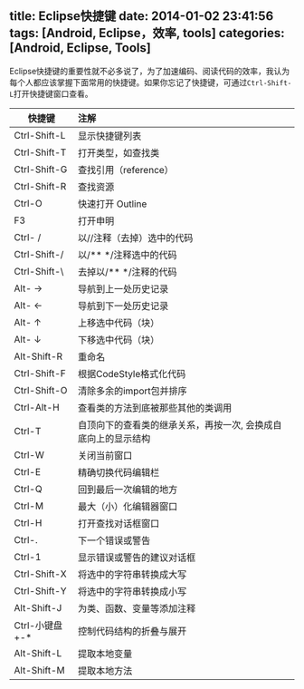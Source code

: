 title: Eclipse快捷键
date: 2014-01-02 23:41:56
tags: [Android, Eclipse，效率, tools]
categories: [Android, Eclipse, Tools]
---

Eclipse快捷键的重要性就不必多说了，为了加速编码、阅读代码的效率，我认为每个人都应该掌握下面常用的快捷键。如果你忘记了快捷键，可通过`Ctrl-Shift-L`打开快捷键窗口查看。
<!--more-->

| 快捷键      | 注解                 |
| --------    | :-----               | 
|Ctrl-Shift-L | 显示快捷键列表       |
|Ctrl-Shift-T | 打开类型，如查找类   |
|Ctrl-Shift-G | 查找引用（reference）|
|Ctrl-Shift-R | 查找资源             |
|Ctrl-O       | 快速打开 Outline     |
|F3      	  | 打开申明   			 |
|Ctrl- /      | 以//注释（去掉）选中的代码 |
|Ctrl-Shift-/ | 以/\*\* \*/注释选中的代码  |
|Ctrl-Shift-\ | 去掉以/\*\* \*/注释的代码  |
|Alt- →       | 导航到上一处历史记录       |
|Alt- ←       | 导航到下一处历史记录       |
|Alt- ↑       | 上移选中代码（块）         |
|Alt- ↓       | 下移选中代码（块）         |
|Alt-Shift-R  | 重命名                     |
|Ctrl-Shift-F | 根据CodeStyle格式化代码    |
|Ctrl-Shift-O | 清除多余的import包并排序   |
|Ctrl-Alt-H   | 查看类的方法到底被那些其他的类调用 |
|Ctrl-T 	  | 自顶向下的查看类的继承关系，再按一次, 会换成自底向上的显示结构 |
|Ctrl-W 	  | 关闭当前窗口               |
|Ctrl-E 	  | 精确切换代码编辑栏         |
|Ctrl-Q 	  | 回到最后一次编辑的地方     |
|Ctrl-M 	  | 最大（小）化编辑器窗口     |
|Ctrl-H 	  | 打开查找对话框窗口         |
|Ctrl-. 	  | 下一个错误或警告           |
|Ctrl-1 	  | 显示错误或警告的建议对话框 |
|Ctrl-Shift-X | 将选中的字符串转换成大写   |
|Ctrl-Shift-Y | 将选中的字符串转换成小写   |
|Alt-Shift-J  | 为类、函数、变量等添加注释 |
|Ctrl-小键盘+-*| 控制代码结构的折叠与展开  |
|Alt-Shift-L  | 提取本地变量               |
|Alt-Shift-M  | 提取本地方法               |